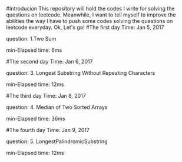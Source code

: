 #Introducion
This repository will hold the codes I write for solving the questions on leetcode. Meanwhile, I want to tell myself to improve the abilities the way I have to push some codes solving the questions on leetcode everyday. Ok, Let's go!
#The first day 
Time: Jan 5, 2017

question: 1.Two Sum

min-Elapsed time: 6ms

#The second day
Time: Jan 6, 2017

question: 3. Longest Substring Without Repeating Characters

min-Elapsed time: 12ms


#The third day
Time: Jan 8, 2017

question: 4. Median of Two Sorted Arrays

min-Elapsed time: 36ms

#The fourth day
Time: Jan 9, 2017

question: 5. LongestPalindromicSubstring

min-Elapsed time: 12ms
